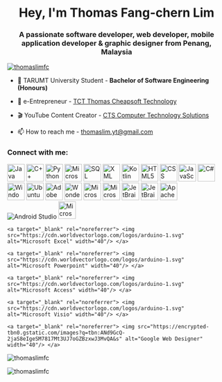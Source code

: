 <h1 align="center">Hey, I'm Thomas Fang-chern Lim</h1>
<h3 align="center">A passionate software developer, web developer, mobile application developer & graphic designer from Penang, Malaysia</h3>

<p align="left"> <a href="https://github.com/ryo-ma/github-profile-trophy"><img src="https://github-profile-trophy.vercel.app/?username=thomaslimfc" alt="thomaslimfc" /></a> </p>

- 🌱 TARUMT University Student - **Bachelor of Software Engineering (Honours)**

- 🛒 e-Entrepreneur - [TCT Thomas Cheapsoft Technology](https://thomaslimfc.github.io/tct/about-us.html)
    
- 🎬 YouTube Content Creator - [CTS Computer Technology Solutions](https://youtube.com/channel/UCJQqFq3O7H-8kuJZMd0k3KA)

- 📫 How to reach me - thomaslim.yt@gmail.com

<h3 align="left">Connect with me:</h3>


<p align="left">
    <a target="_blank" rel="noreferrer"> <img src="https://cdn4.iconfinder.com/data/icons/logos-and-brands/512/181_Java_logo_logos-512.png" alt="Java" width="40"/> </a>
    <a target="_blank" rel="noreferrer"> <img src="https://encrypted-tbn0.gstatic.com/images?q=tbn:ANd9GcTREadhYWxcLBoldO_5kFkZWJk_hceOMM1CxQ&s" alt="C++" width="40"/> </a>
    <a target="_blank" rel="noreferrer"> <img src="https://quantumzeitgeist.com/wp-content/uploads/pythoned.png" alt="Python" width="40"/> </a> 
    <a target="_blank" rel="noreferrer"> <img src="https://symbols.getvecta.com/stencil_28/61_sql-database-generic.90b41636a8.png" alt="Microsoft SQL Server" width="40"/> </a> 
    <a target="_blank" rel="noreferrer"> <img src="https://cdn.worldvectorlogo.com/logos/arduino-1.svg" alt="SQL" width="40"/> </a> 
    <a target="_blank" rel="noreferrer"> <img src="https://cdn.worldvectorlogo.com/logos/arduino-1.svg" alt="XML" width="40"/> </a> 
    <a target="_blank" rel="noreferrer"> <img src="https://cdn.worldvectorlogo.com/logos/arduino-1.svg" alt="Kotlin" width="40"/> </a> 
    <a target="_blank" rel="noreferrer"> <img src="https://cdn.worldvectorlogo.com/logos/arduino-1.svg" alt="HTML5" width="40"/> </a> 
    <a target="_blank" rel="noreferrer"> <img src="https://cdn.worldvectorlogo.com/logos/arduino-1.svg" alt="CSS" width="40"/> </a>     
    <a target="_blank" rel="noreferrer"> <img src="https://cdn.worldvectorlogo.com/logos/arduino-1.svg" alt="JavaScript" width="40"/> </a> 
    <a target="_blank" rel="noreferrer"> <img src="https://cdn.worldvectorlogo.com/logos/arduino-1.svg" alt="C#" width="40"/> </a> 
    <a target="_blank" rel="noreferrer"> <img src="https://cdn.worldvectorlogo.com/logos/arduino-1.svg" alt="Windows" width="40"/> </a> 
    <a target="_blank" rel="noreferrer"> <img src="https://cdn.worldvectorlogo.com/logos/arduino-1.svg" alt="Ubuntu" width="40"/> </a> 
    <a target="_blank" rel="noreferrer"> <img src="https://cdn.worldvectorlogo.com/logos/arduino-1.svg" alt="Adobe Photoshop" width="40"/> </a> 
    <a target="_blank" rel="noreferrer"> <img src="https://cdn.worldvectorlogo.com/logos/arduino-1.svg" alt="Wondershare Filmora" width="40"/> </a> 
    <a target="_blank" rel="noreferrer"> <img src="https://cdn.worldvectorlogo.com/logos/arduino-1.svg" alt="Microsoft Visual Studio 2022" width="40"/> </a> 
    <a target="_blank" rel="noreferrer"> <img src="https://cdn.worldvectorlogo.com/logos/arduino-1.svg" alt="Microsoft Visual Studio Code" width="40"/> </a> 
    <a target="_blank" rel="noreferrer"> <img src="https://cdn.worldvectorlogo.com/logos/arduino-1.svg" alt="JetBrains IntelliJ IDEA" width="40"/> </a> 
    <a target="_blank" rel="noreferrer"> <img src="https://cdn.worldvectorlogo.com/logos/arduino-1.svg" alt="JetBrains PyCharm" width="40"/> </a> 
    <a target="_blank" rel="noreferrer"> <img src="https://cdn.worldvectorlogo.com/logos/arduino-1.svg" alt="Apache NetBeans" width="40"/> </a> 
    <a target="_blank" rel="noreferrer"> <img src="https://cdn.worldvectorlogo.com/logos/arduino-1.svg" alt="Android Studio" idth="40"/> </a> 
    <a target="_blank" rel="noreferrer"> <img src="https://cdn.worldvectorlogo.com/logos/arduino-1.svg" alt="Microsoft Word" width="40"/> </a> 

    <a target="_blank" rel="noreferrer"> <img src="https://cdn.worldvectorlogo.com/logos/arduino-1.svg" alt="Microsoft Excel" width="40"/> </a> 

    <a target="_blank" rel="noreferrer"> <img src="https://cdn.worldvectorlogo.com/logos/arduino-1.svg" alt="Microsoft Powerpoint" width="40"/> </a>     

    <a target="_blank" rel="noreferrer"> <img src="https://cdn.worldvectorlogo.com/logos/arduino-1.svg" alt="Microsoft Access" width="40"/> </a>     

    <a target="_blank" rel="noreferrer"> <img src="https://cdn.worldvectorlogo.com/logos/arduino-1.svg" alt="Microsoft Visio" width="40"/> </a>     

    <a target="_blank" rel="noreferrer"> <img src="https://encrypted-tbn0.gstatic.com/images?q=tbn:ANd9GcQ-2jaS8eIgeSM7817Mt3UJ7oGZBzxwJ3MvQA&s" alt="Google Web Designer" width="40"/> </a>
</p>

<p><img align="center" src="https://github-readme-stats.vercel.app/api/top-langs?username=thomaslimfc&show_icons=true&locale=en&layout=compact" alt="thomaslimfc" /></p>

<p><img align="center" src="https://github-readme-streak-stats.herokuapp.com/?user=thomaslimfc&" alt="thomaslimfc" /></p>
